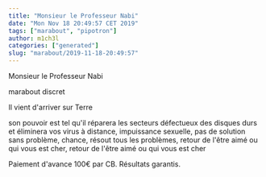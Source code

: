 ```yaml
---
title: "Monsieur le Professeur Nabi"
date: "Mon Nov 18 20:49:57 CET 2019"
tags: ["marabout", "pipotron"]
author: m1ch3l
categories: ["generated"]
slug: "marabout/2019-11-18-20:49:57"
---
```


Monsieur le Professeur Nabi

marabout discret

Il vient d'arriver sur Terre

son pouvoir est tel qu'il réparera les secteurs défectueux des disques durs et éliminera vos virus à distance, impuissance sexuelle, pas de solution sans problème, chance, résout tous les problèmes, retour de l'être aimé ou qui vous est cher, retour de l'être aimé ou qui vous est cher

Paiement d'avance 100€ par CB. Résultats garantis.
